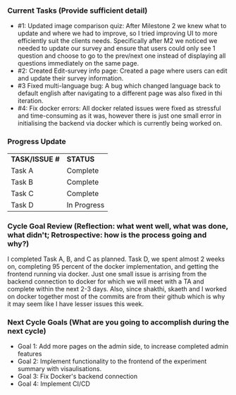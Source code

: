

### Current Tasks (Provide sufficient detail)
  * #1: Updated image comparison quiz: After Milestone 2 we knew what to update and where we had to improve, so I tried improving UI to more efficiently  suit the clients needs. Specifically after M2 we noticed we needed to update our survey and ensure that users could only see 1 question and choose to go to the prev/next one instead of displaying all questions immediately on the same page.
  * #2: Created Edit-survey info page: Created a page where users can edit and update their survey information.
  * #3 Fixed multi-language bug: A bug which changed language back to default english after navigating to a different page was also fixed in thi iteration.
  * #4: Fix docker errors: All docker related issues were fixed as stressful and time-consuming as it was, however there is just one small error in initialising the backend via docker which is currently being worked on.

### Progress Update 
<table>
    <tr>
        <td><strong>TASK/ISSUE #</strong>
        </td>
        <td><strong>STATUS</strong>
        </td>
    </tr>
    <tr>
        <!-- Task/Issue # -->
        <td>Task A
        </td>
        <!-- Status -->
        <td>Complete
        </td>
    </tr>
    <tr>
        <!-- Task/Issue # -->
        <td>Task B
        </td>
        <!-- Status -->
        <td>Complete
        </td>
    </tr>
    <tr>
        <!-- Task/Issue # -->
        <td>Task C
        </td>
        <!-- Status -->
        <td>Complete
        </td>
    </tr>
    <tr>
        <!-- Task/Issue # -->
        <td>Task D
        </td>
        <!-- Status -->
        <td>In Progress
        </td>
    </tr>
</table>

### Cycle Goal Review (Reflection: what went well, what was done, what didn't; Retrospective: how is the process going and why?)
I completed Task A, B, and C as planned. Task D, we spent almost 2 weeks on, completing 95 percent of the docker implementation, and getting the frontend running via docker. Just one small issue is arrising from the backend connection to docker for which we will meet with a TA and complete within the next 2-3 days. Also, since shakthi, skaeth and I worked on docker together most of the commits are from their github which is why it may seem like I have lesser issues this week.
### Next Cycle Goals (What are you going to accomplish during the next cycle)
  * Goal 1: Add more pages on the admin side, to increase completed admin features
  * Goal 2: Implement functionality to the frontend of the experiment summary with visaulisations.
  * Goal 3: Fix Docker's backend connection
  * Goal 4: Implement CI/CD
  